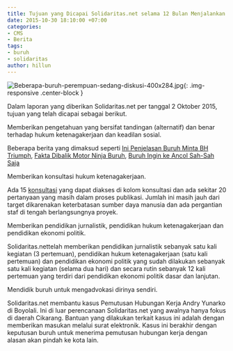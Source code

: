 ```yaml
---
title: Tujuan yang Dicapai Solidaritas.net selama 12 Bulan Menjalankan Proyek Hibah
date: 2015-10-30 18:10:00 +07:00
categories:
- CMS
- Berita
tags:
- buruh
- solidaritas
author: hillun
---
```


![Beberapa-buruh-perempuan-sedang-diskusi-400x284.jpg](/uploads/Beberapa-buruh-perempuan-sedang-diskusi-400x284.jpg){: .img-responsive .center-block }

Dalam laporan yang diberikan Solidaritas.net per tanggal 2 Oktober 2015, tujuan yang telah dicapai sebagai berikut.

Memberikan pengetahuan yang bersifat tandingan (alternatif) dan benar terhadap hukum ketenagakerjaan dan keadilan sosial.

Beberapa berita yang dimaksud seperti [Ini Penjelasan Buruh Minta BH Triumph](http://solidaritas.net/2015/01/ini-penjelasan-buruh-jateng-minta-bh-triumph.html), [Fakta Dibalik Motor Ninja Buruh](http://solidaritas.net/2015/01/fakta-dibalik-motor-ninja-buruh.html), [Buruh Ingin ke Ancol Sah-Sah Saja](http://solidaritas.net/2015/01/buruh-ingin-ke-ancol-sah-sah-saja.html)

Memberikan konsultasi hukum ketenagakerjaan.

Ada 15 [konsultasi](http://solidaritas.net/category/konsultasi/) yang dapat diakses di kolom konsultasi dan ada sekitar 20 pertanyaan yang masih dalam proses publikasi. Jumlah ini masih jauh dari target dikarenakan keterbatasan sumber daya manusia dan ada pergantian staf di tengah berlangsungnya proyek.

Memberikan pendidikan jurnalistik, pendidikan hukum ketenagakerjaan dan pendidikan ekonomi politik.

Solidaritas.nettelah memberikan pendidikan jurnalistik sebanyak satu kali kegiatan (3 pertemuan), pendidikan hukum ketenagakerjaan (satu kali pertemuan) dan pendidikan ekonomi politik yang sudah dilakukan sebanyak satu kali kegiatan (selama dua hari) dan secara rutin sebanyak 12 kali pertemuan yang terdiri dari pendidikan ekonomi politik dasar dan lanjutan.

Mendidik buruh untuk mengadvokasi dirinya sendiri.

Solidaritas.net membantu kasus Pemutusan Hubungan Kerja Andry Yunarko di Boyolali. Ini di luar perencanaan Solidaritas.net yang awalnya hanya fokus di daerah Cikarang. Bantuan yang dilakukan terkait kasus ini adalah dengan memberikan masukan melalui surat elektronik. Kasus ini berakhir dengan keputusan buruh untuk menerima pemutusan hubungan kerja dengan alasan akan pindah ke kota lain.